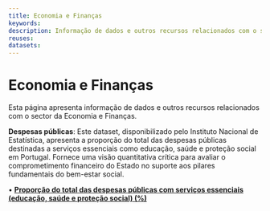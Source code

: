 ```yaml
---
title: Economia e Finanças
keywords:
description: Informação de dados e outros recursos relacionados com o sector da Economia e Finanças.
reuses:
datasets:
---
```

# Economia e Finanças

Esta página apresenta informação de dados e outros recursos relacionados com o sector da Economia e Finanças.

**Despesas públicas**: Este dataset, disponibilizado pelo Instituto Nacional de Estatística, apresenta a proporção do total das despesas públicas destinadas a serviços essenciais como educação, saúde e proteção social em Portugal. Fornece uma visão quantitativa crítica para avaliar o comprometimento financeiro do Estado no suporte aos pilares fundamentais do bem-estar social.

•	[**Proporção do total das despesas públicas com serviços essenciais (educação, saúde e proteção social) (%)**](https://dados.gov.pt/pt/datasets/proporcao-do-total-das-despesas-publicas-com-servicos-essenciais-educacao-saude-e-protecao-social-1/)